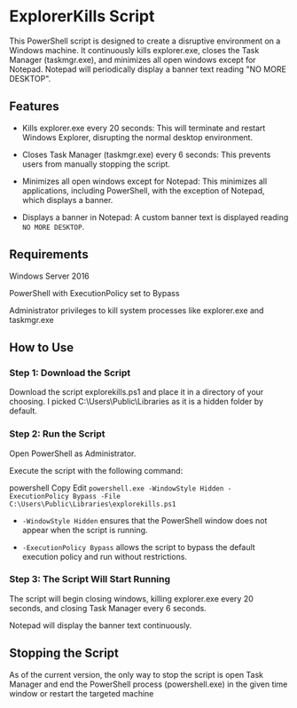 # ExplorerKills Script
This PowerShell script is designed to create a disruptive environment on a Windows machine. It continuously kills explorer.exe, closes the Task Manager (taskmgr.exe), and minimizes all open windows except for Notepad. Notepad will periodically display a banner text reading "NO MORE DESKTOP".

## Features
* Kills explorer.exe every 20 seconds: This will terminate and restart Windows Explorer, disrupting the normal desktop environment.

* Closes Task Manager (taskmgr.exe) every 6 seconds: This prevents users from manually stopping the script.

* Minimizes all open windows except for Notepad: This minimizes all applications, including PowerShell, with the exception of Notepad, which displays a banner.

* Displays a banner in Notepad: A custom banner text is displayed reading `NO MORE DESKTOP`.

## Requirements
Windows Server 2016

PowerShell with ExecutionPolicy set to Bypass

Administrator privileges to kill system processes like explorer.exe and taskmgr.exe

## How to Use
### Step 1: Download the Script
Download the script explorekills.ps1 and place it in a directory of your choosing.
I picked C:\Users\Public\Libraries as it is a hidden folder by default.

### Step 2: Run the Script
Open PowerShell as Administrator.

Execute the script with the following command:

powershell
Copy
Edit
`powershell.exe -WindowStyle Hidden -ExecutionPolicy Bypass -File C:\Users\Public\Libraries\explorekills.ps1`
* `-WindowStyle Hidden` ensures that the PowerShell window does not appear when the script is running.

* `-ExecutionPolicy Bypass` allows the script to bypass the default execution policy and run without restrictions.

### Step 3: The Script Will Start Running
The script will begin closing windows, killing explorer.exe every 20 seconds, and closing Task Manager every 6 seconds.

Notepad will display the banner text continuously.

## Stopping the Script
As of the current version, the only way to stop the script is open Task Manager and end the PowerShell process (powershell.exe) in the given time window or restart the targeted machine
